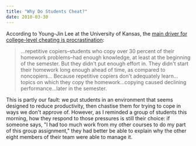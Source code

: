 ```yaml
---
title: "Why Do Students Cheat?"
date: 2010-03-30
---
```

According to Young-Jin Lee at the University of Kansas, the <a href="http://futurity.org/society-culture/cheating-in-college-prepare-to-fail/">main driver for college-level cheating is procrastination</a>:
<blockquote>…repetitive copiers–students who copy over 30 percent of their  homework problems–had enough knowledge, at least at the beginning of the  semester. But they didn't put enough effort in. They didn't start their  homework long enough ahead of time, as compared to noncopiers… Because repetitive copiers don't adequately learn…topics on  which they copy the homework…copying caused declining  performance…later in the semester.</blockquote>
This is partly our fault: we put students in an environment that seems designed to reduce productivity, then chastise them for trying to cope in ways we don't approve of. However, as I reminded a group of students this morning, how they respond to those pressures is still their choice: if someone says, "I had too much work from my other courses to do my part of this group assignment," they had better be able to explain why the other eight members of their team were able to manage it.
